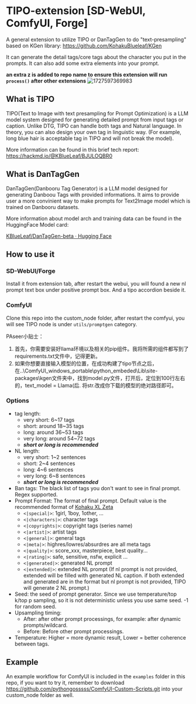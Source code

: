 # TIPO-extension [SD-WebUI, ComfyUI, Forge]

A general extension to utilize TIPO or DanTagGen to do "text-presampling" based on KGen library:
https://github.com/KohakuBlueleaf/KGen

It can generate the detail tags/core tags about the character you put in the prompts. It can also add some extra elements into your prompt.

**an extra z is added to repo name to ensure this extension will run `process()` after other extensions**
![1727597369983](image/README/1727597369983.png)
## What is TIPO

TIPO(Text to Image with text presampling for Prompt Optimization) is a LLM model system designed for generating detailed prompt from input tags or caption. Unlike DTG, TIPO can handle both tags and Natural language. In theory, you can also design your own tag in linguistic way. (For example, long blue hair is acceptable tag in TIPO and will not break the model).

More information can be found in this brief tech report:
https://hackmd.io/@KBlueLeaf/BJULOQBR0


## What is DanTagGen

DanTagGen(Danbooru Tag Generator) is a LLM model designed for generating Danboou Tags with provided informations.
It aims to provide user a more convinient way to make prompts for Text2Image model which is trained on Danbooru datasets.

More information about model arch and training data can be found in the HuggingFace Model card:

[KBlueLeaf/DanTagGen-beta · Hugging Face](https://huggingface.co/KBlueLeaf/DanTagGen-beta)

## How to use it

### SD-WebUI/Forge
Install it from extension tab, after restart the webui, you will found a new nl prompt text box under positive prompt box. And a tipo accordion beside it.

### ComfyUI
Clone this repo into the custom_node folder, after restart the comfyui, you will see TIPO node is under `utils/promptgen` category.

PAseer小贴士：
1. 首先，你需要安装好llama环境以及相关的pip组件。我将所需的组件都写到了requirements.txt文件中，记得更新。
2. 如果你想要直接输入模型的位置，在成功构建了tipo节点之后，在..\ComfyUI_windows_portable\python_embeded\Lib\site-packages\kgen文件夹中，找到model.py文件，打开后，定位到100行左右的，text_model = Llama(后. 将str.改成你下载的模型的绝对路径即可。

### Options

* tag length:
  * very short: 6~17 tags
  * short: around 18~35 tags
  * long: around 36~53 tags
  * very long: around 54~72 tags
  * ***short or long is recommended***
* NL length:
  * very short: 1~2 sentences
  * short: 2~4 sentences
  * long: 4~6 sentences
  * very long: 6~8 sentences
  * ***short or long is recommended***
* Ban tags: The black list of tags you don't want to see in final prompt. Regex supported.
* Prompt Format: The format of final prompt. Default value is the recommended format of [Kohaku XL Zeta](https://huggingface.co/KBlueLeaf/Kohaku-XL-Zeta)
  * `<|special|>`: 1girl, 1boy, 1other, ...
  * `<|characters|>`: character tags
  * `<|copyrights|>`: copyright tags (series name)
  * `<|artist|>`: artist tags
  * `<|general|>`: general tags
  * `<|meta|>`: highres/lowres/absurdres are all meta tags
  * `<|quality|>`: score_xxx, masterpiece, best quality...
  * `<|rating|>`: safe, sensitive, nsfw, explicit ...
  * `<|generated|>`: generated NL prompt
  * `<|extended|>`: extended NL prompt (If nl prompt is not provided, extended will be filled with generated NL caption. if both extended and generated are in the format but nl prompt is not provided, TIPO will generate 2 NL prompt.)
* Seed: the seed of prompt generator. Since we use temperature/top k/top p sampling, so it is not deterministic unless you use same seed. -1 for random seed.
* Upsampling timing:
  * After: after other prompt processings, for example: after dynamic prompts/wildcard.
  * Before: Before other prompt processings.
* Temperature: Higher = more dynamic result, Lower = better coherence between tags.

## Example

An example workflow for ComfyUI is included in the `examples` folder in this repo, if you want to try it, remember to download https://github.com/pythongosssss/ComfyUI-Custom-Scripts.git into your custom_node folder as well.
